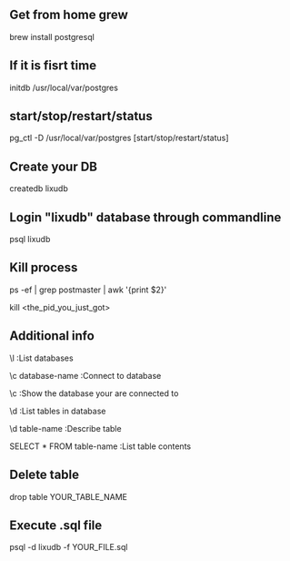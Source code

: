 
## Get from home grew
brew install postgresql

## If it is fisrt time
initdb /usr/local/var/postgres

## start/stop/restart/status
pg_ctl -D /usr/local/var/postgres [start/stop/restart/status]

## Create your DB
createdb lixudb

## Login "lixudb" database through commandline
psql lixudb

## Kill process
ps -ef | grep postmaster | awk '{print $2}'

kill <the_pid_you_just_got>

## Additional info
\l :List databases

\c database-name :Connect to database

\c :Show the database your are connected to

\d :List tables in database

\d table-name :Describe table

SELECT * FROM table-name :List table contents


## Delete table
drop table YOUR_TABLE_NAME

## Execute .sql file
psql -d lixudb -f YOUR_FILE.sql
